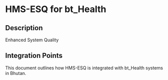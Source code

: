 # HMS-ESQ for bt_Health

## Description

Enhanced System Quality

## Integration Points

This document outlines how HMS-ESQ is integrated with bt_Health systems in Bhutan.

